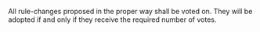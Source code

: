 All rule-changes proposed in the proper way shall be voted on. They will be
adopted if and only if they receive the required number of votes.
